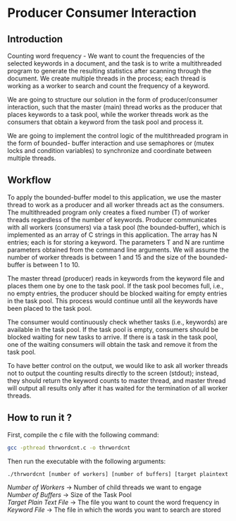 # Producer Consumer Interaction

## Introduction 
Counting word frequency - We want to count the frequencies of the selected keywords in a document, and the task is to write a multithreaded program to generate the resulting statistics after scanning through the document. We create multiple threads in the process; each thread is working as a worker to search and count the frequency of a keyword.

We are going to structure our solution in the form of producer/consumer interaction, such that the master (main) thread works as the producer that places keywords to a task pool, while the worker threads work as the consumers that obtain a keyword from the task pool and process it.

We are going to implement the control logic of the multithreaded program in the form of bounded- buffer interaction and use semaphores or (mutex locks and condition variables) to synchronize and coordinate between multiple threads.

## Workflow

To apply the bounded-buffer model to this application, we use the master thread to work as a producer and all worker threads act as the consumers. The multithreaded program only creates a fixed number (T) of worker threads regardless of the number of keywords. Producer communicates with all workers (consumers) via a task pool (the bounded-buffer), which is implemented as an array of C strings in this application. The array has N entries; each is for storing a keyword. The parameters T and N are runtime parameters obtained from the command line arguments. We will assume the number of worker threads is between 1 and 15 and the size of the bounded-buffer is between 1 to 10.

The master thread (producer) reads in keywords from the keyword file and places them one by one to the task pool. If the task pool becomes full, i.e., no empty entries, the producer should be blocked waiting for empty entries in the task pool. This process would continue until all the keywords have been placed to the task pool.

The consumer would continuously check whether tasks (i.e., keywords) are available in the task pool. If the task pool is empty, consumers should be blocked waiting for new tasks to arrive. If there is a task in the task pool, one of the waiting consumers will obtain the task and remove it from the task pool.

To have better control on the output, we would like to ask all worker threads not to output the counting results directly to the screen (stdout); instead, they should return the keyword counts to master thread, and master thread will output all results only after it has waited for the termination of all worker threads.

## How to run it ?

First, compile the c file with the following command: 

```bash
gcc -pthread thrwordcnt.c -o thrwordcnt
```
Then run the executable with the following arguments:
```bash
./thrwordcnt [number of workers] [number of buffers] [target plaintext file] [keyword file]
```

*Number of Workers* -> Number of child threads we want to engage <br>
*Number of Buffers* -> Size of the Task Pool <br>
*Target Plain Text File* -> The file you want to count the word frequency in <br>
*Keyword File* -> The file in which the words you want to search are stored <br>
